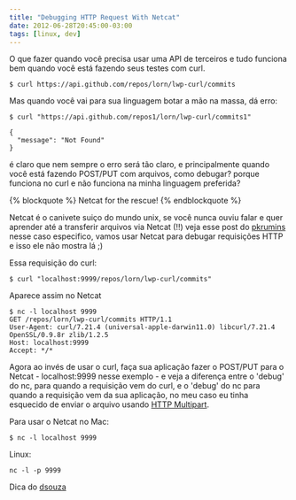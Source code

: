 ```yaml
---
title: "Debugging HTTP Request With Netcat"
date: 2012-06-28T20:45:00-03:00
tags: [linux, dev]
---
```


O que fazer quando você precisa usar uma API de terceiros e tudo funciona bem quando você está fazendo seus testes com curl.

```
$ curl https://api.github.com/repos/lorn/lwp-curl/commits
```

Mas quando você vai para sua linguagem botar a mão na massa, dá erro:

```
$ curl "https://api.github.com/repos1/lorn/lwp-curl/commits1"

{
  "message": "Not Found"
}
```

é claro que nem sempre o erro será tão claro, e principalmente quando você está fazendo POST/PUT com arquivos, como debugar? porque funciona no curl e não funciona na minha linguagem preferida?

{% blockquote %}
Netcat for the rescue!
{% endblockquote %}

Netcat é o canivete suiço do mundo unix, se você nunca ouviu falar e quer aprender até a transferir arquivos via Netcat (!!) veja esse post do [pkrumins](http://www.catonmat.net/blog/unix-utilities-netcat/) nesse caso especifico, vamos usar Netcat para debugar requisições HTTP e isso ele não mostra lá ;)

Essa requisição do curl:

```
$ curl "localhost:9999/repos/lorn/lwp-curl/commits"
```

Aparece assim no Netcat

```
$ nc -l localhost 9999
GET /repos/lorn/lwp-curl/commits HTTP/1.1
User-Agent: curl/7.21.4 (universal-apple-darwin11.0) libcurl/7.21.4 OpenSSL/0.9.8r zlib/1.2.5
Host: localhost:9999
Accept: */*
```

Agora ao invés de usar o curl, faça sua aplicação fazer o POST/PUT para o Netcat - localhost:9999 nesse exemplo - e veja a diferença entre o 'debug' do nc, para quando a requisição vem do curl, e o 'debug' do nc para quando a requisição vem da sua aplicação, no meu caso eu tinha esquecido de enviar o arquivo usando [HTTP Multipart](http://www.w3.org/Protocols/rfc1341/7_2_Multipart.html).

Para usar o Netcat no Mac:

```
$ nc -l localhost 9999
```

Linux:

```
nc -l -p 9999
```

Dica do [dsouza](http://dsouza.github.com/b/)
